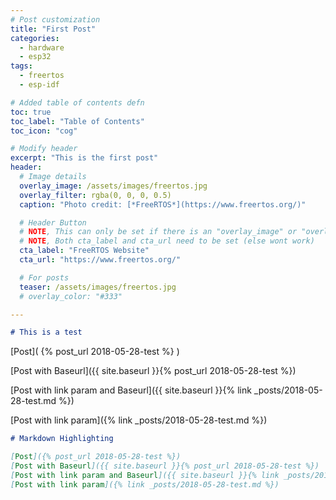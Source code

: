 ```yaml
---
# Post customization
title: "First Post"
categories:
  - hardware
  - esp32
tags:
  - freertos
  - esp-idf

# Added table of contents defn
toc: true
toc_label: "Table of Contents"
toc_icon: "cog"

# Modify header
excerpt: "This is the first post"
header:
  # Image details
  overlay_image: /assets/images/freertos.jpg
  overlay_filter: rgba(0, 0, 0, 0.5)
  caption: "Photo credit: [*FreeRTOS*](https://www.freertos.org/)"

  # Header Button
  # NOTE, This can only be set if there is an "overlay_image" or "overlay_color" present
  # NOTE, Both cta_label and cta_url need to be set (else wont work)
  cta_label: "FreeRTOS Website"
  cta_url: "https://www.freertos.org/"

  # For posts
  teaser: /assets/images/freertos.jpg
  # overlay_color: "#333"

---
```


``` markdown
# This is a test
```

[Post]( {% post_url 2018-05-28-test %} )

[Post with Baseurl]({{ site.baseurl }}{% post_url 2018-05-28-test %})

[Post with link param and Baseurl]({{ site.baseurl }}{% link _posts/2018-05-28-test.md %})

[Post with link param]({% link _posts/2018-05-28-test.md %})

``` markdown
# Markdown Highlighting

[Post]({% post_url 2018-05-28-test %})
[Post with Baseurl]({{ site.baseurl }}{% post_url 2018-05-28-test %})
[Post with link param and Baseurl]({{ site.baseurl }}{% link _posts/2018-05-28-test.md %})
[Post with link param]({% link _posts/2018-05-28-test.md %})
```
